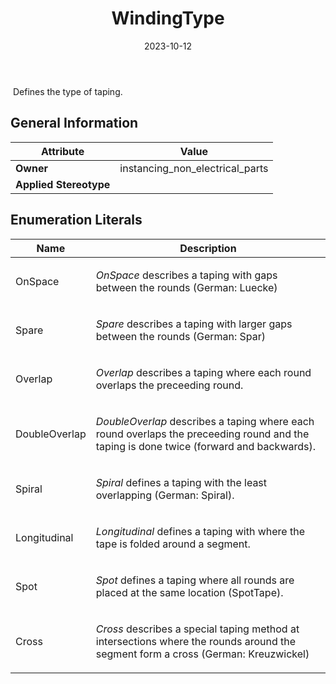 ﻿---
title: WindingType
toc: false
type: specs
date: "2023-10-12"
draft: false
specification: VEC
version: 2.1.0
documentType: "Recommendation"
elementType: Class
classes:
  - WindingType
menu_name: vec-2.1.0
---
<p> &#160;Defines the type of taping.       </p>

## General Information

| Attribute               | Value |
|-------------------------|-------|
| **Owner**               | instancing_non_electrical_parts |
| **Applied Stereotype**  |   |

## Enumeration Literals
| Name          | **Description** |
|---------------|-----------------|
| OnSpace | <p> <i>OnSpace</i> describes a taping with gaps between the rounds (German: Luecke)      </p> |
| Spare | <p> <i>Spare</i> describes a taping with larger gaps between the rounds (German: Spar)      </p> |
| Overlap | <p> <i>Overlap</i> describes a taping where each round overlaps the preceeding round.      </p> |
| DoubleOverlap | <p> <i>DoubleOverlap</i> describes a taping where each round overlaps the preceeding round and the taping is done twice (forward and backwards).      </p> |
| Spiral | <p> <i>Spiral</i> defines a taping with the least overlapping (German: Spiral).       </p> |
| Longitudinal | <p> <i>Longitudinal </i>defines a taping with where the tape is folded around a segment.      </p> |
| Spot | <p> <i>Spot</i> defines a taping where all rounds are placed at the same location (SpotTape).      </p> |
| Cross | <p> <i>Cross</i> describes a special taping method at intersections where the rounds around the segment form a cross (German: Kreuzwickel)      </p> |
